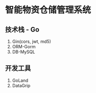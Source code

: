 # 智能物资仓储管理系统

## 技术栈 - Go
1. Gin(cors, jwt, md5)
2. ORM-Gorm
3. DB-MySQL

## 开发工具

1. GoLand
2. DataGrip
